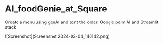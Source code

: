 # AI_foodGenie_at_Square
Create a menu using genAI and sent the order.   Google palm AI and  Streamlit stack

![Screenshot](Screenshot 2024-03-04_140142.png)
